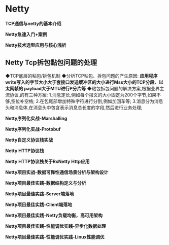 # Netty

**TCP通信与netty的基本介绍**

**Netty急速入门+案例**

**Netty技术选型应用与核心浅析**

## **Netty Tcp拆包黏包问题的处理**

◆TCP底层的粘包/拆包机制
◆分析TCP粘包、拆包问题的产生原因:
		**应用程序 write写入的字节大小大于套接口发送缓冲区的大小进行Mss大小的TCP分段、以太网帧的 payload大于MTU进行P分片等**
◆粘包拆包问题的解决方案,根据业界主流协议,的有三种方案:
		1.消息定长,例如每个报文的大小固定为200个字节,如果不够,空位补空格;
		2.在包尾部增加特殊字符进行分割,例如加回车等;
		3.消息分为消息头和消息体,在消息头中包含表示消息总长度的字段,然后进行业务处理;

**Netty序列化实战-Marshalling**

**Netty序列化实战-Protobuf**

**Netty自定义协议栈实战**

**Netty HTTP协议栈**

**Netty HTTP协议栈关于RxNetty Http应用**

**Netty项目实战-数据可靠性通信场景分析与架构设计**

**Netty项目最佳实践-数据结构定义与分析**

**Netty项目最佳实践-Server端落地**

**Netty项目最佳实践-Client端落地**

**Netty项目最佳实践-Netty负载均衡，高可用架构**

**Netty项目最佳实践-性能调优实践-异步化数据处理**

**Netty项目最佳实践-性能调优实践-Linux性能调优**







